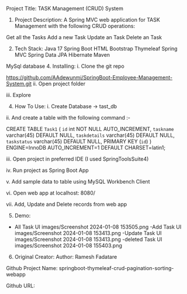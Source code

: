Project Title:
TASK Management (CRUD) System

1. Project Description:
A Spring MVC web application for TASK Management with the following CRUD operations:

Get all the Tasks
Add a new Task
Update an Task
Delete an Task


2. Tech Stack:
Java 17
Spring Boot
HTML
Bootstrap
Thymeleaf
Spring MVC
Spring Data JPA
Hibernate
Maven

MySql database
4. Installing:
i. Clone the git repo

https://github.com/AAdewunmi/SpringBoot-Employee-Management-System.git
ii. Open project folder

iii. Explore

4. How To Use:
i. Create Database -> tast_db

ii. And create a table with the following command :-

CREATE TABLE `Task1` (
  `id` int NOT NULL AUTO_INCREMENT,
  `taskname` varchar(45) DEFAULT NULL,
  `taskdetails` varchar(45) DEFAULT NULL,
  `taskstatus` varchar(45) DEFAULT NULL,
  PRIMARY KEY (`id`)
) ENGINE=InnoDB AUTO_INCREMENT=1 DEFAULT CHARSET=latin1;


iii. Open project in preferred IDE (I used SpringToolsSuite4)

iv.  Run project as Spring Boot App

v. Add sample data to table using MySQL Workbench Client

vi. Open web app at localhost: 8080/

vii. Add, Update and Delete records from web app

5. Demo:
- All Task UI
images/Screenshot 2024-01-08 153505.png
-Add Task UI
images/Screenshot 2024-01-08 153413.png
-Update Task UI
images/Screenshot 2024-01-08 153413.png
-deleted Task UI
images/Screenshot 2024-01-08 155403.png


6. Original Creator:
Author: Ramesh Fadatare

Github Project Name: springboot-thymeleaf-crud-pagination-sorting-webapp

Github URL: 

